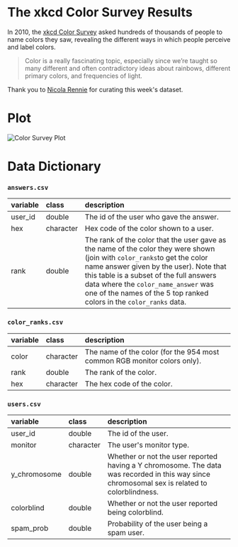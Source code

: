 # The xkcd Color Survey Results

In 2010, the [xkcd Color Survey](https://blog.xkcd.com/2010/05/03/color-survey-results/) asked hundreds of thousands of people to name colors they saw, revealing the different ways in which people perceive and label colors.

> Color is a really fascinating topic, especially since we’re taught so many 
> different and often contradictory ideas about rainbows, different primary 
> colors, and frequencies of light.

Thank you to [Nicola Rennie](https://github.com/nrennie) for curating this week's dataset.

# Plot
![Color Survey Plot](color_plot.png)

# Data Dictionary

### `answers.csv`

|variable |class     |description                           |
|:--------|:---------|:-------------------------------------|
|user_id  |double    |The id of the user who gave the answer. |
|hex      |character |Hex code of the color shown to a user. |
|rank     |double    |The rank of the color that the user gave as the name of the color they were shown (join with `color_ranks`to get the color name answer given by the user). Note that this table is a subset of the full answers data where the `color_name_answer` was one of the names of the 5 top ranked colors in the `color_ranks` data. |

### `color_ranks.csv`

|variable |class     |description                           |
|:--------|:---------|:-------------------------------------|
|color    |character |The name of the color (for the 954 most common RGB monitor colors only). |
|rank     |double    |The rank of the color. |
|hex      |character |The hex code of the color. |

### `users.csv`

|variable     |class     |description                           |
|:------------|:---------|:-------------------------------------|
|user_id      |double    |The id of the user. |
|monitor      |character |The user's monitor type. |
|y_chromosome |double    |Whether or not the user reported having a Y chromosome. The data was recorded in this way since chromosomal sex is related to colorblindness. |
|colorblind   |double    |Whether or not the user reported being colorblind. |
|spam_prob    |double    |Probability of the user being a spam user. |
